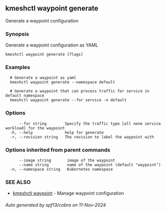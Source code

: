 ## kmeshctl waypoint generate

Generate a waypoint configuration

### Synopsis

Generate a waypoint configuration as YAML

```
kmeshctl waypoint generate [flags]
```

### Examples

```
  # Generate a waypoint as yaml
  kmeshctl waypoint generate --namespace default

  # Generate a waypoint that can process traffic for service in default namespace
  kmeshctl waypoint generate --for service -n default
```

### Options

```
      --for string        Specify the traffic type [all none service workload] for the waypoint
  -h, --help              help for generate
  -r, --revision string   The revision to label the waypoint with
```

### Options inherited from parent commands

```
      --image string       image of the waypoint
      --name string        name of the waypoint (default "waypoint")
  -n, --namespace string   Kubernetes namespace
```

### SEE ALSO

* [kmeshctl waypoint](kmeshctl_waypoint.md)	 - Manage waypoint configuration

###### Auto generated by spf13/cobra on 11-Nov-2024
